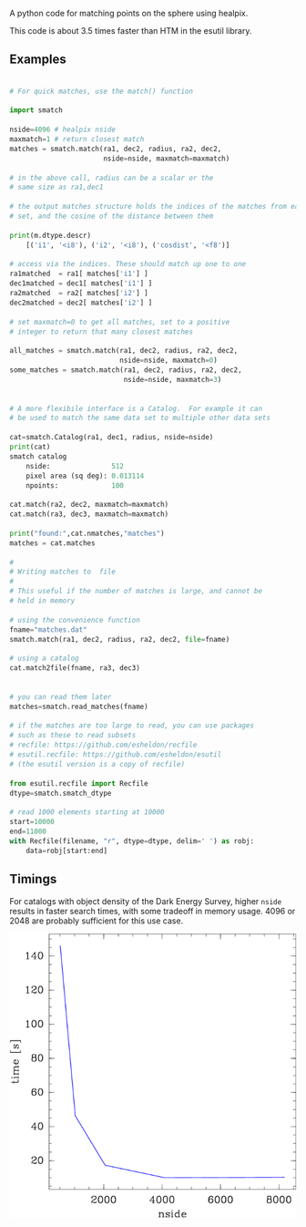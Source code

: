 A python code for matching points on the sphere using healpix.

This code is about 3.5 times faster than HTM in the esutil library.

Examples
--------

```python

# For quick matches, use the match() function

import smatch

nside=4096 # healpix nside
maxmatch=1 # return closest match
matches = smatch.match(ra1, dec2, radius, ra2, dec2,
                       nside=nside, maxmatch=maxmatch)

# in the above call, radius can be a scalar or the
# same size as ra1,dec1

# the output matches structure holds the indices of the matches from each data
# set, and the cosine of the distance between them

print(m.dtype.descr)
    [('i1', '<i8'), ('i2', '<i8'), ('cosdist', '<f8')]

# access via the indices. These should match up one to one
ra1matched  = ra1[ matches['i1'] ]
dec1matched = dec1[ matches['i1'] ]
ra2matched  = ra2[ matches['i2'] ]
dec2matched = dec2[ matches['i2'] ]

# set maxmatch=0 to get all matches, set to a positive
# integer to return that many closest matches

all_matches = smatch.match(ra1, dec2, radius, ra2, dec2,
                           nside=nside, maxmatch=0)
some_matches = smatch.match(ra1, dec2, radius, ra2, dec2,
                            nside=nside, maxmatch=3)


# A more flexibile interface is a Catalog.  For example it can
# be used to match the same data set to multiple other data sets

cat=smatch.Catalog(ra1, dec1, radius, nside=nside)
print(cat)
smatch catalog
    nside:               512
    pixel area (sq deg): 0.013114
    npoints:             100

cat.match(ra2, dec2, maxmatch=maxmatch)
cat.match(ra3, dec3, maxmatch=maxmatch)

print("found:",cat.nmatches,"matches")
matches = cat.matches

#
# Writing matches to  file
# 
# This useful if the number of matches is large, and cannot be
# held in memory

# using the convenience function
fname="matches.dat"
smatch.match(ra1, dec2, radius, ra2, dec2, file=fname)

# using a catalog
cat.match2file(fname, ra3, dec3)


# you can read them later
matches=smatch.read_matches(fname)

# if the matches are too large to read, you can use packages
# such as these to read subsets
# recfile: https://github.com/esheldon/recfile
# esutil.recfile: https://github.com/esheldon/esutil
# (the esutil version is a copy of recfile)

from esutil.recfile import Recfile
dtype=smatch.smatch_dtype

# read 1000 elements starting at 10000
start=10000
end=11000
with Recfile(filename, "r", dtype=dtype, delim=' ') as robj:
    data=robj[start:end]
```

Timings
--------

For catalogs with object density of the Dark Energy Survey,
higher `nside` results in faster search times, with some
tradeoff in memory usage.  4096 or 2048 are probably sufficient
for this use case.

![Timings vs nside](data/smatch-times.png?raw=true "Timings vs Nside for DES catalogs")
